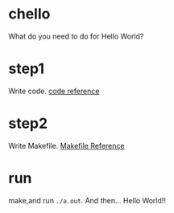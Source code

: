 # chello
What do you need to do for Hello World?

# step1
Write code.
[code reference](https://github.com/guozhenduo/ctime/blob/master/hello.c)

# step2
Write Makefile.
[Makefile Reference](https://github.com/guozhenduo/ctime/blob/master/Makefile)

# run
make,and run `./a.out`.
And then...
Hello World!!
